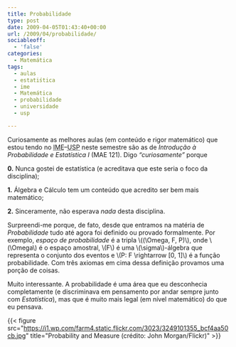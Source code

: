 ```yaml
---
title: Probabilidade
type: post
date: 2009-04-05T01:43:40+00:00
url: /2009/04/probabilidade/
sociableoff:
  - 'false'
categories:
  - Matemática
tags:
  - aulas
  - estatiśtica
  - ime
  - Matemática
  - probabilidade
  - universidade
  - usp

---
```

Curiosamente as melhores aulas (em conteúdo e rigor matemático) que estou tendo no <acronym title="Instituto de Matemática e Estatística">IME</acronym>–<acronym title="Universidade de São Paulo">USP</acronym> neste semestre são as de _Introdução à Probabilidade e Estatística I_ (MAE 121). Digo _“curiosamente”_ porque

**0.** Nunca gostei de estatística (e acreditava que este seria o foco da disciplina);

**1.** Álgebra e Cálculo tem um conteúdo que acredito ser bem mais matemático;

**2.** Sinceramente, não esperava _nada_ desta disciplina.

Surpreendi-me porque, de fato, desde que entramos na matéria de _Probabilidade_ tudo até agora foi definido ou provado formalmente. Por exemplo, _espaço de probabilidade_ é a tripla \\((\Omega, F, P)\\), onde \\(\Omega\\) é o espaço amostral, \\(F\\) é uma \\(\sigma\\)-álgebra que representa o conjunto dos eventos e \\(P: F \rightarrow [0, 1]\\) é a função probabilidade. Com três axiomas em cima dessa definição provamos uma porção de coisas.

Muito interessante. A probabilidade é uma área que eu desconhecia completamente (e discriminava em pensamento por andar sempre junto com _Estatística_), mas que é muito mais legal (em nível matemático) do que eu pensava.

{{< figure src="https://i1.wp.com/farm4.static.flickr.com/3023/3249101355_bcf4aa50cb.jpg" title="Probability and Measure (crédito: John Morgan/Flickr)" >}}

